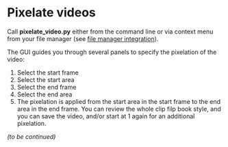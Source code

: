 # Pixelate videos

Call **pixelate_video.py** either from the command line or via
context menu from your file manager
(see [file manager integration](./file-manager-integration.md)).

The GUI guides you through several panels to specify the pixelation of the video:
1. Select the start frame
2. Select the start area
3. Select the end frame
4. Select the end area
5. The pixelation is applied from the start area in the start frame to the end area in the end frame.
   You can review the whole clip filp book style, and you can save the video,
   and/or start at 1 again for an additional pixelation.

_(to be continued)_
